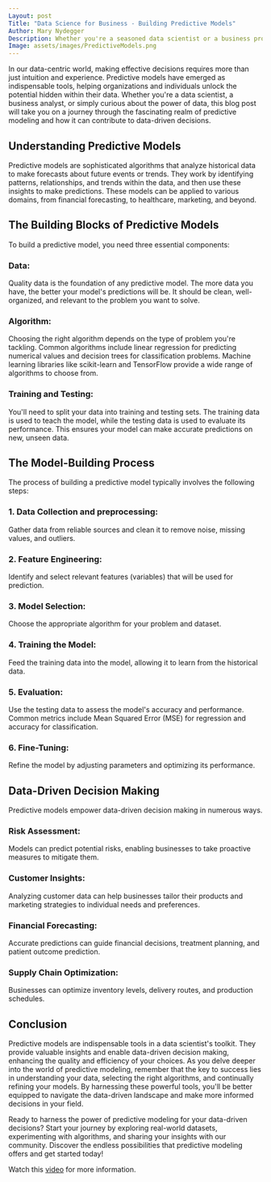 ```yaml
---
Layout: post
Title: "Data Science for Business - Building Predictive Models"
Author: Mary Nydegger
Description: Whether you're a seasoned data scientist or a business professional seeking actionable insights, this blog post is your guide to the fascinating world of predictive modeling. We'll explore how these sophisticated tools transform data into valuable predictions, empowering you to make well-informed choices that drive success in your field.
Image: assets/images/PredictiveModels.png
---
```



In our data-centric world, making effective decisions requires more than just intuition and experience. Predictive models have emerged as indispensable tools, helping organizations and individuals unlock the potential hidden within their data. Whether you're a data scientist, a business analyst, or simply curious about the power of data, this blog post will take you on a journey through the fascinating realm of predictive modeling and how it can contribute to data-driven decisions.   



## Understanding Predictive Models 

Predictive models are sophisticated algorithms that analyze historical data to make forecasts about future events or trends. They work by identifying patterns, relationships, and trends within the data, and then use these insights to make predictions. These models can be applied to various domains, from financial forecasting, to healthcare, marketing, and beyond.   




## The Building Blocks of Predictive Models

To build a predictive model, you need three essential components:

### Data:
Quality data is the foundation of any predictive model. The more data you have, the better your model's predictions will be. It should be clean, well-organized, and relevant to the problem you want to solve. 
### Algorithm: 
Choosing the right algorithm depends on the type of problem you're tackling. Common algorithms include linear regression for predicting numerical values and decision trees for classification problems. Machine learning libraries like scikit-learn and TensorFlow provide a wide range of algorithms to choose from. 
### Training and Testing:
You'll need to split your data into training and testing sets. The training data is used to teach the model, while the testing data is used to evaluate its performance. This ensures your model can make accurate predictions on new, unseen data.   




## The Model-Building Process 

The process of building a predictive model typically involves the following steps:

### 1. Data Collection and preprocessing: 
Gather data from reliable sources and clean it to remove noise, missing values, and outliers. 
### 2. Feature Engineering:
Identify and select relevant features (variables) that will be used for prediction. 
### 3. Model Selection:
Choose the appropriate algorithm for your problem and dataset.
### 4. Training the Model:
Feed the training data into the model, allowing it to learn from the historical data. 
### 5. Evaluation:
Use the testing data to assess the model's accuracy and performance. Common metrics include Mean Squared Error (MSE) for regression and accuracy for classification. 
### 6. Fine-Tuning:
Refine the model by adjusting parameters and optimizing its performance.   




## Data-Driven Decision Making 

Predictive models empower data-driven decision making in numerous ways. 

### Risk Assessment:
Models can predict potential risks, enabling businesses to take proactive measures to mitigate them. 
### Customer Insights:
Analyzing customer data can help businesses tailor their products and marketing strategies to individual needs and preferences. 
### Financial Forecasting:
Accurate predictions can guide financial decisions, treatment planning, and patient outcome prediction.
### Supply Chain Optimization:
Businesses can optimize inventory levels, delivery routes, and production schedules.   




## Conclusion 

Predictive models are indispensable tools in a data scientist's toolkit. They provide valuable insights and enable data-driven decision making, enhancing the quality and efficiency of your choices. As you delve deeper into the world of predictive modeling, remember that the key to success lies in understanding your data, selecting the right algorithms, and continually refining your models. By harnessing these powerful tools, you'll be better equipped to navigate the data-driven landscape and make more informed decisions in your field. 

Ready to harness the power of predictive modeling for your data-driven decisions? 
Start your journey by exploring real-world datasets, experimenting with algorithms, and sharing your insights with our community. Discover the endless possibilities that predictive modeling offers and get started today! 

Watch this [video](https://www.youtube.com/watch?v=JOArz7wggkQ) for more information. 

